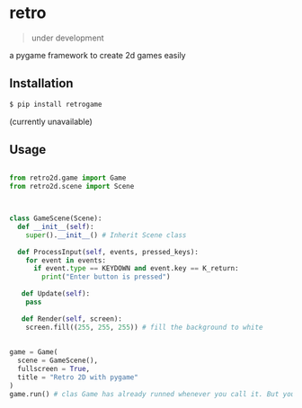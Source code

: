 # retro
> under development

a pygame framework to create 2d games easily

## Installation

```bash
$ pip install retrogame
```
(currently unavailable)


## Usage

```python

from retro2d.game import Game
from retro2d.scene import Scene



class GameScene(Scene):
  def __init__(self):
    super().__init__() # Inherit Scene class
    
  def ProcessInput(self, events, pressed_keys):
    for event in events:
      if event.type == KEYDOWN and event.key == K_return:
        print("Enter button is pressed")
    
   def Update(self):
    pass
    
   def Render(self, screen):
    screen.fill((255, 255, 255)) # fill the background to white
    
    
game = Game(
  scene = GameScene(),
  fullscreen = True,
  title = "Retro 2D with pygame"
)
game.run() # clas Game has already runned whenever you call it. But you can use game.run() as well.

```
